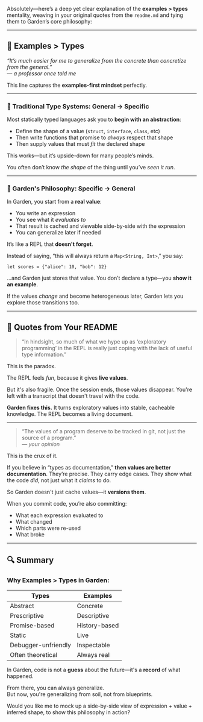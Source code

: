 Absolutely—here’s a deep yet clear explanation of the **examples > types** mentality, weaving in your original quotes from the `readme.md` and tying them to Garden’s core philosophy:

---

## 🌱 **Examples > Types**  
*“It’s much easier for me to generalize from the concrete than concretize from the general.”*  
— *a professor once told me*

This line captures the **examples-first mindset** perfectly.

---

### 🧠 Traditional Type Systems: General → Specific

Most statically typed languages ask you to **begin with an abstraction**:
- Define the shape of a value (`struct`, `interface`, `class`, etc)
- Then write functions that promise to *always* respect that shape
- Then supply values that must *fit* the declared shape

This works—but it’s upside-down for many people’s minds.

You often don’t know *the shape* of the thing until you’ve *seen it run*.

---

### 🌾 Garden's Philosophy: Specific → General

In Garden, you start from a **real value**:
- You write an expression
- You see what it *evaluates to*
- That result is cached and viewable side-by-side with the expression
- You can generalize later if needed

It’s like a REPL that **doesn't forget**.

Instead of saying, “this will always return a `Map<String, Int>`,” you say:

```rune
let scores = {"alice": 10, "bob": 12}
```

…and Garden just stores that value. You don’t declare a type—you **show it an example**.

If the values *change* and become heterogeneous later, Garden lets you explore those transitions too.

---

## 🧾 Quotes from Your README

> “In hindsight, so much of what we hype up as ‘exploratory programming’ in the REPL is really just coping with the lack of useful type information.”

This is the paradox.

The REPL feels *fun*, because it gives **live values**.

But it's also fragile. Once the session ends, those values disappear. You're left with a transcript that doesn't travel with the code.

**Garden fixes this.** It turns exploratory values into stable, cacheable knowledge. The REPL becomes a living document.

---

> “The values of a program deserve to be tracked in git, not just the source of a program.”  
> — *your opinion*

This is the crux of it.

If you believe in “types as documentation,” **then values are better documentation**. They’re precise. They carry edge cases. They show what the code *did*, not just what it *claims* to do.

So Garden doesn't just cache values—it **versions them**.

When you commit code, you’re also committing:
- What each expression evaluated to
- What changed
- Which parts were re-used
- What broke

---

## 🔍 Summary

### Why **Examples > Types** in Garden:

| Types | Examples |
|-------|----------|
| Abstract | Concrete |
| Prescriptive | Descriptive |
| Promise-based | History-based |
| Static | Live |
| Debugger-unfriendly | Inspectable |
| Often theoretical | Always real |

In Garden, code is not a **guess** about the future—it's a **record** of what happened.

From there, you can always generalize.  
But now, you're generalizing from soil, not from blueprints.

Would you like me to mock up a side-by-side view of expression + value + inferred shape, to show this philosophy in action?
